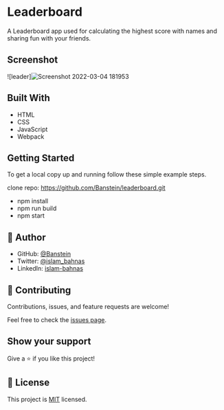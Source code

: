 # Leaderboard

A Leaderboard app used for calculating the highest score with names and sharing fun with your friends.

## Screenshot
![leader]![Screenshot 2022-03-04 181953](https://user-images.githubusercontent.com/35707975/156800143-3a573957-756f-499d-9134-cc9325bc212f.png)


## Built With

- HTML
- CSS
- JavaScript
- Webpack

## Getting Started

To get a local copy up and running follow these simple example steps.

clone repo: https://github.com/Banstein/leaderboard.git
- npm install
- npm run build
- npm start

## 👤 **Author**

- GitHub: [@Banstein](https://github.com/Banstein)
- Twitter: [@islam_bahnas](https://twitter.com/islam_bahnas)
- LinkedIn: [islam-bahnas](www.linkedin.com/in/islam-bahnas)

## 🤝 Contributing

Contributions, issues, and feature requests are welcome!

Feel free to check the [issues page](../../issues/).

## Show your support

Give a ⭐️ if you like this project!

## 📝 License

This project is [MIT](./LICENSE) licensed.
